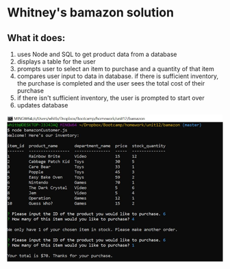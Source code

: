 # Whitney's bamazon solution

## What it does:

1. uses Node and SQL to get product data from a database
2. displays a table for the user
3. prompts user to select an item to purchase and a quantity of that item
4. compares user input to data in database. if there is sufficient inventory, the purchase is completed and the user sees the total cost of their purchase
5. if there isn't sufficient inventory, the user is prompted to start over
6. updates database

![Screen Shot](/myimage.jpg)